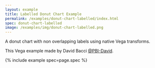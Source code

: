 ```yaml
---
layout: example
title: Labelled Donut Chart Example
permalink: /examples/donut-chart-labelled/index.html
spec: donut-chart-labelled
image: /examples/img/donut-chart-labelled.png
---
```


A donut chart with non overlapping labels using native Vega transforms. 

This Vega example made by David Bacci [@PBI-David](https://github.com/PBI-David).

{% include example spec=page.spec %}
